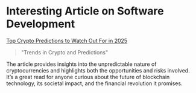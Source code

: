 # Interesting Article on Software Development

[Top Crypto Predictions to Watch Out For in 2025](https://www.simplilearn.com/crypto-predictions-article)

> "Trends in Crypto and Predictions"

The article provides insights into the unpredictable nature of cryptocurrencies and highlights both the opportunities and risks involved. It’s a great read for anyone curious about the future of blockchain technology, its societal impact, and the financial revolution it promises.
